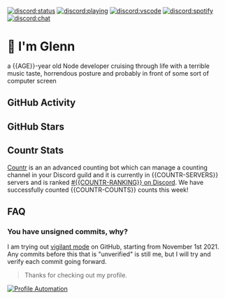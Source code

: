 [![discord:status](https://dev.discordprofiles.me/badge/status/110090225929191424?style=flat-square)](https://discord.com/users/110090225929191424)
[![discord:playing](https://dev.discordprofiles.me/badge/playing/110090225929191424?style=flat-square)](https://discord.com/users/110090225929191424)
[![discord:vscode](https://dev.discordprofiles.me/badge/vscode/110090225929191424?style=flat-square)](https://discord.com/users/110090225929191424)
[![discord:spotify](https://dev.discordprofiles.me/badge/spotify/110090225929191424?style=flat-square)](https://dev.discordprofiles.me/openspotify/110090225929191424)
[![discord:chat](https://img.shields.io/discord/449576301997588490?style=flat-square)](https://discord.gg/Ccj5bjb)

# 👋 I'm Glenn

a {{AGE}}-year old Node developer cruising through life with a terrible music taste, horrendous posture and probably in front of some sort of computer screen

## GitHub Activity

<!--GITHUB_ACTIVITY:{"rows": 5}-->

## GitHub Stars

<!--GITHUB_REPOS:{"rows": 5}-->

## Countr Stats

[Countr](https://countr.xyz/) is an an advanced counting bot which can manage a counting channel in your Discord guild and it is currently in {{COUNTR-SERVERS}} servers and is ranked [#{{COUNTR-RANKING}} on Discord](https://dblstatistics.com/bot/467377486141980682). We have successfully counted {{COUNTR-COUNTS}} counts this week!

## FAQ

### You have unsigned commits, why?

I am trying out [vigilant mode](https://docs.github.com/github/authenticating-to-github/displaying-verification-statuses-for-all-of-your-commits) on GitHub, starting from November 1st 2021. Any commits before this that is "unverified" is still me, but I will try and verify each commit going forward.

> Thanks for checking out my profile.

[![Profile Automation](https://img.shields.io/github/workflow/status/biaw/phone/README%20Update?label=automation)](https://github.com/biaw/phone/actions/workflows/README.yml)